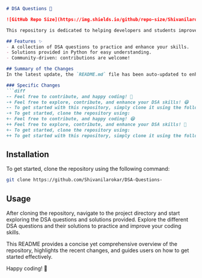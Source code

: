 ```markdown
# DSA Questions 🚀

![GitHub Repo Size](https://img.shields.io/github/repo-size/Shivanilarokar/DSA-Questions-) ![Contributors](https://img.shields.io/github/contributors/Shivanilarokar/DSA-Questions-) ![Issues](https://img.shields.io/github/issues/Shivanilarokar/DSA-Questions-)

This repository is dedicated to helping developers and students improve their skills in Data Structures and Algorithms (DSA) through a collection of curated questions and solutions.

## Features ✨
- A collection of DSA questions to practice and enhance your skills.
- Solutions provided in Python for easy understanding.
- Community-driven: contributions are welcome!

## Summary of the Changes
In the latest update, the `README.md` file has been auto-updated to enhance clarity and improve user engagement. Here are the specific changes made:

### Specific Changes
```diff
-- Feel free to contribute, and happy coding! 🎉
-+ Feel free to explore, contribute, and enhance your DSA skills! 😃
-- To get started with this repository, simply clone it using the following command:
-+ To get started, clone the repository using:
+- Feel free to contribute, and happy coding! 😃
++ Feel free to explore, contribute, and enhance your DSA skills! 🎉
+- To get started, clone the repository using:
++ To get started with this repository, simply clone it using the following command:
```

## Installation
To get started, clone the repository using the following command:
```bash
git clone https://github.com/Shivanilarokar/DSA-Questions-
```

## Usage
After cloning the repository, navigate to the project directory and start exploring the DSA questions and solutions provided. Explore the different DSA questions and their solutions to practice and improve your coding skills.

This README provides a concise yet comprehensive overview of the repository, highlights the recent changes, and guides users on how to get started effectively.

Happy coding! 🎉
```